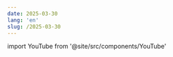 ```yaml
---
date: 2025-03-30
lang: 'en'
slug: /2025-03-30
---
```


import YouTube from '@site/src/components/YouTube'

<YouTube id="r6d608WXlqw"/>
